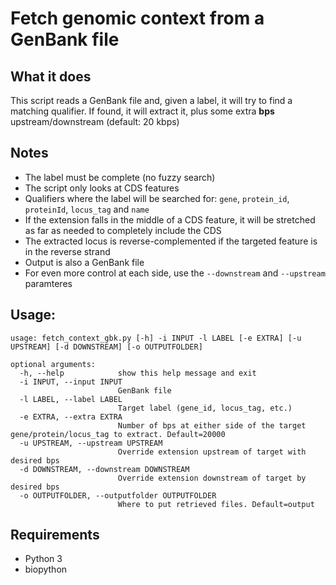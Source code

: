 # Fetch genomic context from a GenBank file

## What it does

This script reads a GenBank file and, given a label, it will try to find a matching qualifier. If found, it will extract it, plus some extra **bps** upstream/downstream (default: 20 kbps)


## Notes

- The label must be complete (no fuzzy search)
- The script only looks at CDS features
- Qualifiers where the label will be searched for: `gene`, `protein_id`, `proteinId`, `locus_tag` and `name`
- If the extension falls in the middle of a CDS feature, it will be stretched as far as needed to completely include the CDS
- The extracted locus is reverse-complemented if the targeted feature is in the reverse strand
- Output is also a GenBank file
- For even more control at each side, use the `--downstream` and `--upstream` paramteres


## Usage:

```
usage: fetch_context_gbk.py [-h] -i INPUT -l LABEL [-e EXTRA] [-u UPSTREAM] [-d DOWNSTREAM] [-o OUTPUTFOLDER]

optional arguments:
  -h, --help            show this help message and exit
  -i INPUT, --input INPUT
                        GenBank file
  -l LABEL, --label LABEL
                        Target label (gene_id, locus_tag, etc.)
  -e EXTRA, --extra EXTRA
                        Number of bps at either side of the target gene/protein/locus_tag to extract. Default=20000
  -u UPSTREAM, --upstream UPSTREAM
                        Override extension upstream of target with desired bps
  -d DOWNSTREAM, --downstream DOWNSTREAM
                        Override extension downstream of target by desired bps
  -o OUTPUTFOLDER, --outputfolder OUTPUTFOLDER
                        Where to put retrieved files. Default=output
```

## Requirements

* Python 3
* biopython
